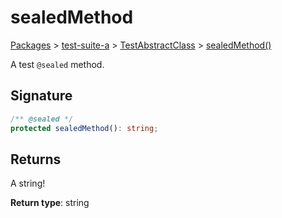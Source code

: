 # sealedMethod

[Packages](/) > [test-suite-a](/test-suite-a/) > [TestAbstractClass](/test-suite-a/testabstractclass-class/) > [sealedMethod()](/test-suite-a/testabstractclass-class/sealedmethod-method)

A test `@sealed` method.

<h2 id="sealedmethod-signature">Signature</h2>

```typescript
/** @sealed */
protected sealedMethod(): string;
```

<h2 id="sealedmethod-returns">Returns</h2>

A string!

**Return type**: string
